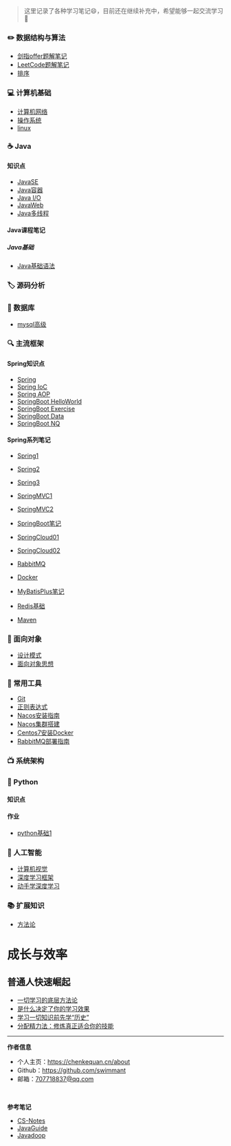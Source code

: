 > 这里记录了各种学习笔记😄，目前还在继续补充中，希望能够一起交流学习💯

### ✏️ 数据结构与算法
- [剑指offer题解笔记](剑指Offer/剑指offer.md)
- [LeetCode题解笔记](Leetcode/Leetcode题解.md)
- [排序](算法/排序.md) 

### 💻 计算机基础
- [计算机网络](计算机网络原理/计算机网络.md)
- [操作系统](操作系统/操作系统.md)
- [linux](Linux/linux.md)


### ☕️ Java
#### 知识点
- [JavaSE](Java/javase.md)
- [Java容器](Java/java容器.md)
- [Java I/O](Java/javaio.md)
- [JavaWeb](Java/javaweb.md)
- [Java多线程](Java/java多线程.md)

#### Java课程笔记
##### Java基础
- [Java基础语法](Java课程笔记/java基础/Day1/day01-java基础语法.md)
### 🏷️ 源码分析


### 💾 数据库
<!--
- [数据库系统原理](数据库系统原理)
- [SQL](sql)
-->

- [mysql高级](MySql/mysql高级.md)

### 🔍 主流框架
#### Spring知识点
- [Spring](Java/spring.md)
- [Spring IoC](Java/spring-ioc.md)
- [Spring AOP](Java/spring-aop.md) 
- [SpringBoot HelloWorld](Java/springboot-helloworld.md) 
- [SpringBoot Exercise](Java/springboot-exercise.md) 
- [SpringBoot Data](Java/springboot-data.md) 
- [SpringBoot NQ](Java/springboot-mq.md) 

#### Spring系列笔记
- [Spring1](Spring系列/Spring/Spring1.md)
- [Spring2](Spring系列/Spring/Spring2.md)
- [Spring3](Spring系列/Spring/Spring3.md)
- [SpringMVC1](Spring系列/SpringMVC/SpringMVC1.md)
- [SpringMVC2](Spring系列/SpringMVC/SpringMVC2.md)
- [SpringBoot笔记](Spring系列/SpringBoot/SpringBoot笔记.md)
- [SpringCloud01](Spring系列/SpringCloud/SpringCloud01.md)
- [SpringCloud02](Spring系列/SpringCloud/SpringCloud02.md)
- [RabbitMQ](Spring系列/RabbitMQ/RabbitMQ.md)
- [Docker](Spring系列/Docker/Docker.md)

- [MyBatisPlus笔记](Spring系列/MyBatisPlus/MyBatisPlus笔记.md)
- [Redis基础](Spring系列/Redis/Redis基础.md)
- [Maven](Spring系列/Maven/Maven进阶笔记.md)


### 🎨 面向对象

- [设计模式](设计模式)
- [面向对象思想](面向对象思想.md)


### 🔧 常用工具
- [Git](常用工具/git)
- [正则表达式](正则表达式)
- [Nacos安装指南](常用工具/Nacos安装指南/Nacos安装指南.md)
- [Nacos集群搭建](常用工具/Nacos集群搭建/nacos集群搭建.md)
- [Centos7安装Docker](常用工具/docker安装指南/Centos7安装Docker.md)
- [RabbitMQ部署指南](常用工具/RabbitMQ部署指南/RabbitMQ部署指南.md)


### 📺  系统架构

### 🐍 Python
#### 知识点

#### 作业
- [python基础1](/python/homework1.md)

### 🤖 人工智能
- [计算机视觉](计算机视觉/计算机视觉.md)
- [深度学习框架](深度学习框架/深度学习框架.md)
- [动手学深度学习](/动手学深度学习/动手学深度学习.md)
### 📚 扩展知识
- [方法论](感悟/方法论.md)

# 成长与效率
## 普通人快速崛起
- [一切学习的底层方法论](成长与效率/1、一切学习的底层方法论/一切学习的底层方法论.md)
- [是什么决定了你的学习效果](成长与效率/2、是什么决定了你的学习效果/2、是什么决定了你的学习效果.md)
- [学习一切知识前先学“历史”](成长与效率/3、学习一切知识之前先学”历史“/学习一切知识前先学“历史”.md)
- [分配精力法：修炼真正适合你的技能](成长与效率/10、分配精力法：修炼真正适合你的技能/10、分配精力法：修炼真正适合你的技能.md)


-----

**作者信息**
* 个人主页：https://chenkequan.cn/about
* Github：https://github.com/swimmant
* 邮箱：707718837@qq.com
<br/>

**参考笔记**
- [CS-Notes](https://github.com/CyC2018/CS-Notes)
- [JavaGuide](https://github.com/Snailclimb/JavaGuide)
- [Javadoop](https://www.javadoop.com/)
